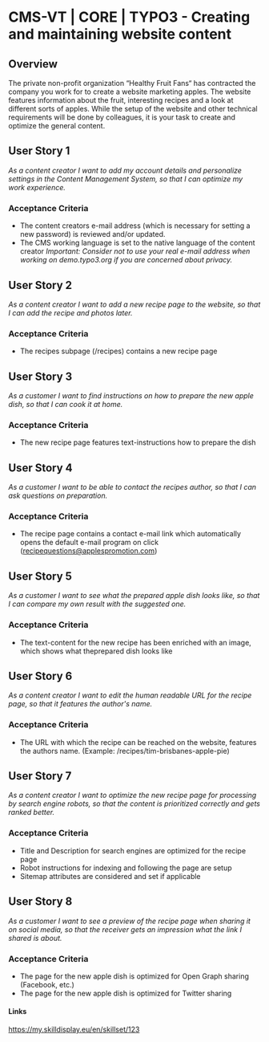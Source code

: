 # CMS-VT | CORE | TYPO3 - Creating and maintaining website content

## Overview
The private non-profit organization “Healthy Fruit Fans“ has contracted the company you work for to create a website marketing apples.
The website features information about the fruit, interesting recipes and a look at different sorts of apples.
While the setup of the website and other technical requirements will be done by colleagues, it is your task to create and optimize the general content.

## User Story 1
*As a content creator I want to add my account details and personalize settings in the Content Management System, so that I can optimize my work experience.*

### Acceptance Criteria
- The content creators e-mail address (which is necessary for setting a new password) is reviewed and/or updated.
- The CMS working language is set to the native language of the content creator
*Important: Consider not to use your real e-mail address when working on demo.typo3.org if you are concerned about privacy.*

## User Story 2
*As a content creator I want to add a new recipe page to the website, so that I can add the recipe and photos later.*

### Acceptance Criteria
- The recipes subpage (/recipes) contains a new recipe page

## User Story 3
*As a customer I want to find instructions on how to prepare the new apple dish, so that I can cook it at home.*

### Acceptance Criteria
- The new recipe page features text-instructions how to prepare the dish

## User Story 4
*As a customer I want to be able to contact the recipes author, so that I can ask questions on preparation.*

### Acceptance Criteria
- The recipe page contains a contact e-mail link which automatically opens the default e-mail program on click (recipequestions@applespromotion.com)

## User Story 5
*As a customer I want to see what the prepared apple dish looks like, so that I can compare my own result with the suggested one.*

### Acceptance Criteria
- The text-content for the new recipe has been enriched with an image, which shows what theprepared dish looks like

## User Story 6
*As a content creator I want to edit the human readable URL for the recipe page, so that it features the author's name.*

### Acceptance Criteria
- The URL with which the recipe can be reached on the website, features the authors name. (Example: /recipes/tim-brisbanes-apple-pie)

## User Story 7
*As a content creator I want to optimize the new recipe page for processing by search engine robots, so that the content is prioritized correctly and gets ranked better.*

### Acceptance Criteria
- Title and Description for search engines are optimized for the recipe page
- Robot instructions for indexing and following the page are setup
- Sitemap attributes are considered and set if applicable

## User Story 8
*As a customer I want to see a preview of the recipe page when sharing it on social media, so that the receiver gets an impression what the link I shared is about.*

### Acceptance Criteria
- The page for the new apple dish is optimized for Open Graph sharing (Facebook, etc.)
- The page for the new apple dish is optimized for Twitter sharing

#### Links
https://my.skilldisplay.eu/en/skillset/123
